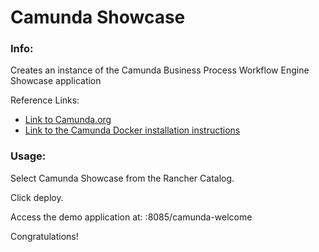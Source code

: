 # Camunda Showcase

### Info:

Creates an instance of the Camunda Business Process Workflow Engine Showcase application

Reference Links:

* [Link to Camunda.org](https://camunda.org/)
* [Link to the Camunda Docker installation instructions](https://github.com/camunda/docker-camunda-bpm-platform)
 
### Usage:

 Select Camunda Showcase from the Rancher Catalog. 
 
 Click deploy.
 
 Access the demo application at: <dockerhost>:8085/camunda-welcome
 
 Congratulations!
 
 
